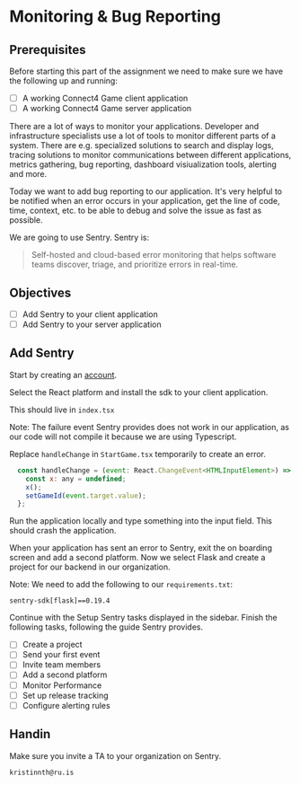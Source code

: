 # Monitoring & Bug Reporting

## Prerequisites
Before starting this part of the assignment we need to make sure we have the following up and running:
- [ ] A working Connect4 Game client application
- [ ] A working Connect4 Game server application

There are a lot of ways to monitor your applications. Developer and infrastructure specialists use a lot of tools to monitor different parts of a system. There are e.g. specialized solutions to search and display logs, tracing solutions to monitor communications between different applications, metrics gathering, bug reporting, dashboard visiualization tools, alerting and more.

Today we want to add bug reporting to our application. It's very helpful to be notified when an error occurs in your application, get the line of code, time, context, etc. to be able to debug and solve the issue as fast as possible.

We are going to use Sentry. Sentry is:
> Self-hosted and cloud-based error monitoring that helps software teams discover, triage, and prioritize errors in real-time.

## Objectives
- [ ] Add Sentry to your client application
- [ ] Add Sentry to your server application

## Add Sentry

Start by creating an [account](https://sentry.io/signup/).

Select the React platform and install the sdk to your client application. 

This should live in `index.tsx`

Note: The failure event Sentry provides does not work in our application, as our code will not compile it because we are using Typescript.

Replace `handleChange` in `StartGame.tsx` temporarily to create an error.

```js
  const handleChange = (event: React.ChangeEvent<HTMLInputElement>) => {
    const x: any = undefined;
    x();
    setGameId(event.target.value);
  };
```

Run the application locally and type something into the input field. This should crash the application.

When your application has sent an error to Sentry, exit the on boarding screen and add a second platform. Now we select Flask and create a project for our backend in our organization.

Note: We need to add the following to our `requirements.txt`:

`sentry-sdk[flask]==0.19.4`


Continue with the Setup Sentry tasks displayed in the sidebar.
Finish the following tasks, following the guide Sentry provides.

- [ ] Create a project
- [ ] Send your first event
- [ ] Invite team members
- [ ] Add a second platform
- [ ] Monitor Performance
- [ ] Set up release tracking
- [ ] Configure alerting rules

## Handin

Make sure you invite a TA to your organization on Sentry.

`kristinnth@ru.is`
